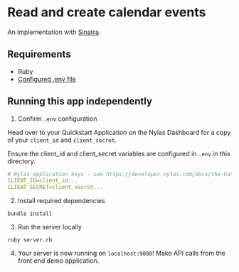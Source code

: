 # Read and create calendar events

An implementation with [Sinatra](http://sinatrarb.com/).

## Requirements

- Ruby
- [Configured .env file](../../../../README.md)

## Running this app independently

1. Confirm `.env` configuration

Head over to your Quickstart Application on the Nylas Dashboard for a copy of your `client_id` and `client_secret`.

Ensure the client_id and client_secret variables are configured in `.env` in this directory.

```yaml
# Nylas application keys - see https://developer.nylas.com/docs/the-basics/authentication/authorizing-api-requests/#sdk-authentication
CLIENT_ID=client_id...
CLIENT_SECRET=client_secret...
```

2. Install required dependencies

```
bundle install
```

3. Run the server locally

```
ruby server.rb
```

4. Your server is now running on `localhost:9000`! Make API calls from the front end demo application.
